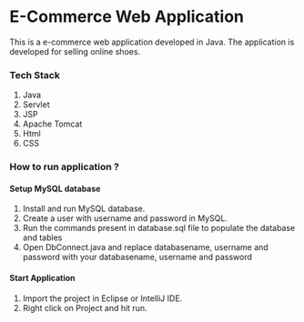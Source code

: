# E-Commerce Web Application

This is a e-commerce web application developed in Java. The application is developed for selling online shoes.

### Tech Stack

1. Java
2. Servlet
3. JSP
4. Apache Tomcat
5. Html
6. CSS

### How to run application ?
#### Setup MySQL database
1. Install and run MySQL database.
2. Create a user with username and password in MySQL.
3. Run the commands present in database.sql file to populate the database and tables 
3. Open DbConnect.java and replace databasename, username and password with your databasename, username and password

#### Start Application
1. Import the project in Eclipse or IntelliJ IDE.
2. Right click on Project and hit run.  

